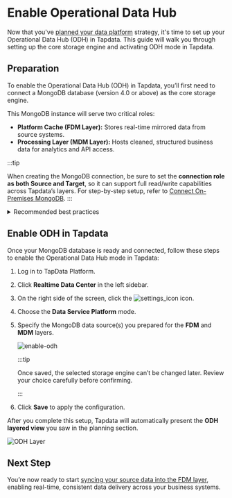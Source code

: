 # Enable Operational Data Hub

Now that you've [planned your data platform](plan-data-platform.md) strategy, it's time to set up your Operational Data Hub (ODH) in Tapdata. This guide will walk you through setting up the core storage engine and activating ODH mode in Tapdata.

## Preparation

To enable the Operational Data Hub (ODH) in Tapdata, you’ll first need to connect a MongoDB database (version 4.0 or above) as the core storage engine.

This MongoDB instance will serve two critical roles:

- **Platform Cache (FDM Layer):** Stores real-time mirrored data from source systems.
- **Processing Layer (MDM Layer):** Hosts cleaned, structured business data for analytics and API access.

:::tip

When creating the MongoDB connection, be sure to set the **connection role as both Source and Target**, so it can support full read/write capabilities across Tapdata’s layers. For step-by-step setup, refer to [Connect On-Premises MongoDB](../connectors/on-prem-databases/mongodb.md).
:::

<details><summary>Recommended best practices</summary>


- You can use one shared database for both FDM and MDM layers, or create dedicated databases for better isolation and scalability.
- Deploy MongoDB as a [replica set](../platform-ops/production-deploy/install-replica-mongodb.md) to ensure high availability and fault tolerance.
- Ensure the MongoDB instance has enough disk space Oplog retention to support stable real-time synchronization and CDC.

:::tip
Need help sizing your MongoDB Oplog? Check out our [MongoDB Oplog Sizing Guide](mongodb-oplog-sizing-guide.md) for detailed calculations and best practices.
:::

</details>


## Enable ODH in Tapdata

Once your MongoDB database is ready and connected, follow these steps to enable the Operational Data Hub mode in Tapdata:

1. Log in to TapData Platform.

2. Click **Realtime Data Center** in the left sidebar.

3. On the right side of the screen, click the ![settings_icon](../images/setting_icon.png) icon.

4. Choose the **Data Service Platform** mode.

5. Specify the MongoDB data source(s) you prepared for the **FDM** and **MDM** layers.

   ![enable-odh](../images/enable-odh.png)

   :::tip

   Once saved, the selected storage engine can’t be changed later. Review your choice carefully before confirming.

   :::

6. Click **Save** to apply the configuration.

After you complete this setup, Tapdata will automatically present the **ODH layered view** you saw in the planning section.

![ODH Layer](../images/odh-layer.png)

## Next Step

You’re now ready to start [syncing your source data into the FDM layer](fdm-layer/replicate-data.md), enabling real-time, consistent data delivery across your business systems.
